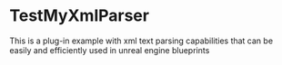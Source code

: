 # TestMyXmlParser
This is a plug-in example with xml text parsing capabilities that can be easily and efficiently used in unreal engine blueprints
